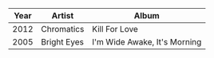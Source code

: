| Year | Artist      | Album                        |
| ---- | ----------- | ---------------------------- |
| 2012 | Chromatics  | Kill For Love                |
| 2005 | Bright Eyes | I'm Wide Awake, It's Morning |
